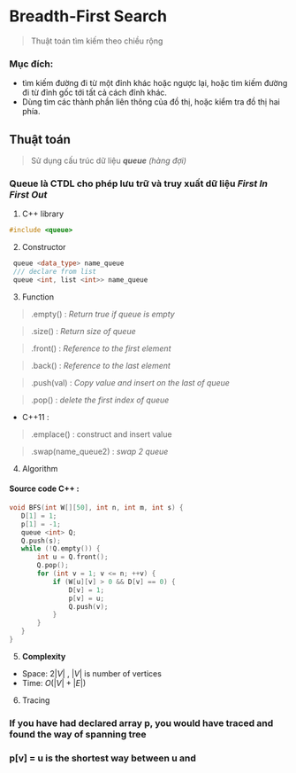 # **Breadth-First Search**
> Thuật toán tìm kiếm theo chiều rộng
### Mục đích: 
* tìm kiếm đường đi từ một đỉnh khác hoặc ngược lại, hoặc tìm kiếm đường đi từ đỉnh gốc tới tất cả cách đỉnh khác. 
* Dùng tìm các thành phần liên thông của đồ thị, hoặc kiểm tra đồ thị hai phía.
## Thuật toán
> Sử dụng cấu trúc dữ liệu ***queue*** *(hàng đợi)*
### Queue là CTDL cho phép lưu trữ và truy xuất dữ liệu ***First In First Out***
1. C++ library 
``` C++ 
#include <queue> 
```
2. Constructor
``` C++
 queue <data_type> name_queue
 /// declare from list
 queue <int, list <int>> name_queue
 ```
 3. Function
 
 > .empty() : *Return true if queue is empty*

 > .size() : *Return size of queue*

 > .front() : *Reference to the first element*

 > .back() : *Reference to the last element*

 > .push(val) : *Copy value and insert on the last of queue*

 > .pop() : *delete the first index of queue*
* C++11 :
 > .emplace() : construct and insert value

 > .swap(name_queue2) : *swap 2 queue*

 4. Algorithm
 #### Source code C++ :
 ``` C++ 
 void BFS(int W[][50], int n, int m, int s) {
    D[1] = 1;
    p[1] = -1;
    queue <int> Q;
    Q.push(s);
    while (!Q.empty()) {
        int u = Q.front();
        Q.pop();
        for (int v = 1; v <= n; ++v) {
            if (W[u][v] > 0 && D[v] == 0) {
                D[v] = 1;
                p[v] = u;
                Q.push(v);
            }
        }
    }
}
``` 
5. **Complexity**
* Space: $2|V|$ , $|V|$ is number of vertices
* Time: $O(|V|+|E|)$ 
6. Tracing
### If you have had declared array p, you would have traced and found the way of spanning tree
### p[v] = u is the shortest way between u and 



